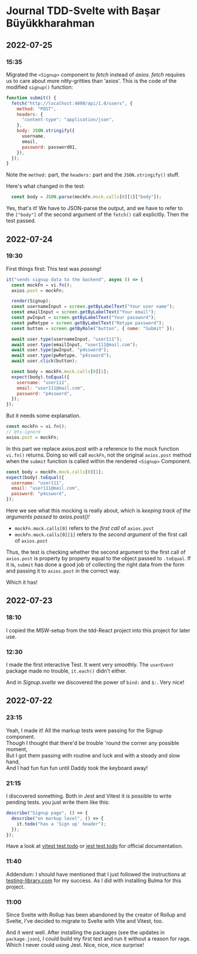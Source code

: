 # Journal TDD-Svelte with Başar Büyükkharahman

## 2022-07-25

### 15:35

Migrated the `<Signup>` component to _fetch_ instead of _axios_. _fetch_ requires us to
care about more nitty-gritties than 'axios'. This is the code of the modified `signup()`
function:

```javascript
function submit() {
  fetch("http://localhost:4000/api/1.0/users", {
    method: "POST",
    headers: {
      "content-type": "application/json",
    },
    body: JSON.stringify({
      username,
      email,
      password: password01,
    }),
  });
}
```

Note the `method:` part, the `headers:` part and the `JSON.stringify()` stuff.

Here's what changed in the test:

```javascript
  const body = JSON.parse(mockFn.mock.calls[0][1]["body"]);
```

Yes, that's it! We have to JSON-parse the output, and we have to refer to the `["body"]`
of the second argument of the `fetch()` call explicitly. Then the test passed.



## 2022-07-24

### 19:30

First things first: This test was _passing!_

```javascript
it("sends signup data to the backend", async () => {
  const mockFn = vi.fn();
  axios.post = mockFn;

  render(Signup);
  const usernameInput = screen.getByLabelText("Your user name");
  const emailInput = screen.getByLabelText("Your email");
  const pwInput = screen.getByLabelText("Your password");
  const pwRetype = screen.getByLabelText("Retype password");
  const button = screen.getByRole("button", { name: "Submit" });

  await user.type(usernameInput, "user111");
  await user.type(emailInput, "user111@mail.com");
  await user.type(pwInput, "p4ssword");
  await user.type(pwRetype, "p4ssword");
  await user.click(button);

  const body = mockFn.mock.calls[0][1];
  expect(body).toEqual({
    username: "user111",
    email: "user111@mail.com",
    password: "p4ssword",
  });
});
```

But it needs some explanation.

```javascript
const mockFn = vi.fn();
// @ts-ignore
axios.post = mockFn;
```

In this part we replace axios.post with a reference to the mock function `vi.fn()` returns.
Doing so will call `mockFn`, not the original `axios.post` method when the `submit` function
is called within the rendered `<Signup>` Component.

```javascript
const body = mockFn.mock.calls[0][1];
expect(body).toEqual({
  username: "user111",
  email: "user111@mail.com",
  password: "p4ssword",
});
```

Here we see what this mocking is really about, which is _keeping track of the arguments passed to axios.post()!_

- `mockFn.mock.calls[0]` refers to the _first call_ of `axios.post`
- `mockFn.mock.calls[0][1]` refers to the _second argument_ of the first call of `axios.post`

Thus, the test is checking whether the second argument to the first call of `axios.post` is property by
property equal to the object passed to `.toEqual`. If it is, `submit` has done a good job of collecting
the right data from the form and passing it to `axios.post` in the correct way.

Which it has!

## 2022-07-23

### 18:10

I copied the MSW-setup from the tdd-React project into this project for later use.

### 12:30

I made the first interactive Test. It went very smoothly. The `userEvent` package
made no trouble, `it.each()` didn't either.

And in _Signup.svelte_ we discovered the power of `bind:` and `$:`. Very nice!

## 2022-07-22

### 23:15

Yeah, I made it! All the markup tests were passing for the Signup component. \
Though I thought that there'd be trouble 'round the corner any possible moment, \
But I got them passing with routine and luck and with a steady and slow hand, \
And I had fun fun fun until Daddy took the keyboard away!

### 21:15

I discovered something. Both in Jest and Vitest it _is_ possible to write pending tests.
you just write them like this:

```javascript
describe("Signup page", () => {
  describe("on markup level", () => {
    it.todo("has a 'Sign up' header");
  });
});
```

Have a look at [vitest test.todo](https://vitest.dev/api/#test-todo)
or [jest test.todo](https://jestjs.io/docs/api#testtodoname) for official documentation.

### 11:40

Addendum: I should have mentioned that I just followed the instructions at
[testing-library.com](https://testing-library.com/docs/svelte-testing-library/setup#vitest)
for my success. As I did with installing Bulma for this project.

### 11:00

Since Svelte with Rollup has been abandoned by the creator of Rollup and Svelte,
I've decided to migrate to Svelte with Vite and Vitest, too.

And it went well. After installing the packages (see the updates in `package.json`),
I could build my first test and run it without a reason for rage. Which I never
could using Jest. Nice, nice, nice surprise!
